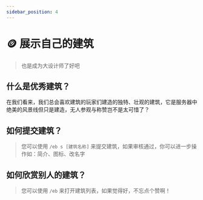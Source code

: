 ```yaml
---
sidebar_position: 4
---
```

# 🪙 展示自己的建筑
> 也是成为大设计师了好吧

## 什么是优秀建筑？

在我们看来，我们总会喜欢建筑的玩家们建造的独特、壮观的建筑，它是服务器中绝美的风景线但只是建造，无人参观与称赞岂不是太可惜了？

## 如何提交建筑？

> 您可以使用 `/eb s [建筑名称]` 来提交建筑，如果审核通过，你可以进一步操作如：简介、图标、改名字

## 如何欣赏别人的建筑？

> 您可以使用 `/eb` 来打开建筑列表，如果觉得好，不忘点个赞啊！

